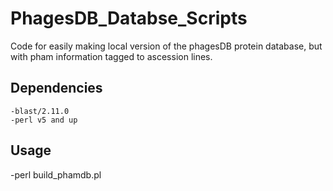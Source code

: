 # PhagesDB_Databse_Scripts
Code for easily making local version of the phagesDB protein database, but with pham information tagged to ascession lines.

## Dependencies

    -blast/2.11.0
    -perl v5 and up
    
## Usage  
  
  -perl build_phamdb.pl
  
  
